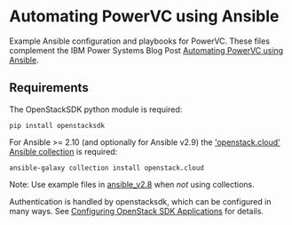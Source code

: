 # Automating PowerVC using Ansible

Example Ansible configuration and playbooks for PowerVC. These files complement
the IBM Power Systems Blog Post [Automating PowerVC using Ansible][1].

## Requirements

The OpenStackSDK python module is required:

    pip install openstacksdk

For Ansible >= 2.10 (and optionally for Ansible v2.9) the ['openstack.cloud' Ansible collection][4] is required:

    ansible-galaxy collection install openstack.cloud

Note: Use example files in [ansible_v2.8](ansible_v2.8/) when *not* using collections.

Authentication is handled by openstacksdk, which can be configured in many
ways. See [Configuring OpenStack SDK Applications][3] for details.

[1]: https://developer.ibm.com/components/ibm-power/tutorials/automating-powervc-using-ansible/
[2]: https://docs.ansible.com/ansible/latest/modules/os_server_module.html
[3]: https://docs.openstack.org/openstacksdk/latest/user/config/configuration.html
[4]: https://galaxy.ansible.com/openstack/cloud
